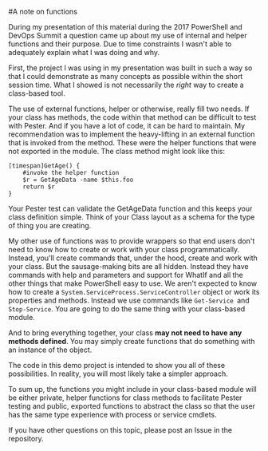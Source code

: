 #A note on functions

During my presentation of this material during the 2017 PowerShell and DevOps Summit a question came up about my use of internal and helper functions and their purpose. Due to time constraints I wasn't able to adequately explain what I was doing and why.

First, the project I was using in my presentation was built in such a way so that I could demonstrate as many concepts as possible within the short session time. What I showed is not necessarily the *right* way to create a class-based tool.

The use of external functions, helper or otherwise, really fill two needs. If your class has methods, the code within that method can be difficult to test with Pester. And if you have a lot of code, it can be hard to maintain. My recommendation was to implement the heavy-lifting in an external function that is invoked from the method. These were the helper functions that were not exported in the module. The class method might look like this:


```
[timespan]GetAge() {
	#invoke the helper function
	$r = GetAgeData -name $this.foo
	return $r
}
```

Your Pester test can validate the GetAgeData function and this keeps your class definition simple. Think of your Class layout as a schema for the type of thing you are creating.

My other use of functions was to provide wrappers so that end users don't need to know how to create or work with your class programmatically. Instead, you'll create commands that, under the hood, create and work with your class. But the sausage-making bits are all hidden. Instead they have commands with help and parameters and support for WhatIf and all the other things that make PowerShell easy to use. We aren't expected to know how to create a `System.ServiceProcess.ServiceController` object or work its properties and methods. Instead we use commands like `Get-Service `and `Stop-Service`. You are going to do the same thing with your class-based module.

And to bring everything together, your class **may not need to have any methods defined**. You may simply create functions that do something with an instance of the object.

The code in this demo project is intended to show you all of these possibilities. In reality, you will most likely take a simpler approach. 

To sum up, the functions you might include in your class-based module will be either private, helper functions for class methods to facilitate Pester testing and public, exported functions to abstract the class so that the user has the same type experience with process or service cmdlets.

If you have other questions on this topic, please post an Issue in the repository.


